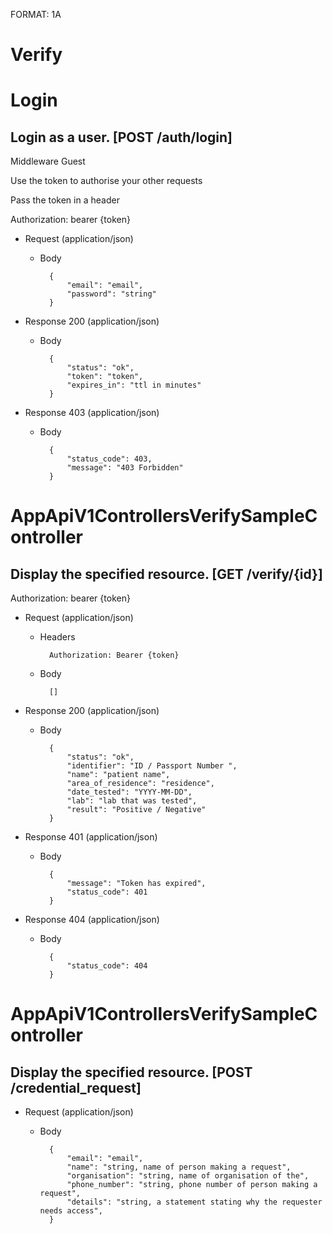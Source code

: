 FORMAT: 1A

# Verify

# Login

## Login as a user. [POST /auth/login]
Middleware Guest

Use the token to authorise your other requests

Pass the token in a header

Authorization: bearer {token}

+ Request (application/json)
    + Body

            {
                "email": "email",
                "password": "string"
            }

+ Response 200 (application/json)
    + Body

            {
                "status": "ok",
                "token": "token",
                "expires_in": "ttl in minutes"
            }

+ Response 403 (application/json)
    + Body

            {
                "status_code": 403,
                "message": "403 Forbidden"
            }

# AppApiV1ControllersVerifySampleController

## Display the specified resource. [GET /verify/{id}]
Authorization: bearer {token}

+ Request (application/json)
    + Headers

            Authorization: Bearer {token}
    + Body

            []

+ Response 200 (application/json)
    + Body

            {
                "status": "ok",
                "identifier": "ID / Passport Number ",
                "name": "patient name",
                "area_of_residence": "residence",
                "date_tested": "YYYY-MM-DD",
                "lab": "lab that was tested",
                "result": "Positive / Negative"
            }

+ Response 401 (application/json)
    + Body

            {
                "message": "Token has expired",
                "status_code": 401
            }

+ Response 404 (application/json)
    + Body

            {
                "status_code": 404
            }


# AppApiV1ControllersVerifySampleController

## Display the specified resource. [POST /credential_request]

+ Request (application/json)
    + Body

            {
                "email": "email",
                "name": "string, name of person making a request",
                "organisation": "string, name of organisation of the",
                "phone_number": "string, phone number of person making a request",
                "details": "string, a statement stating why the requester needs access",
            }


